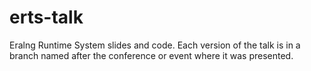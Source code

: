 erts-talk
=========

Eralng Runtime System slides and code. Each version of the talk is in a branch named after the conference or event where it was presented.